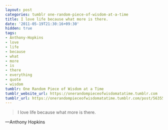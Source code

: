 ```yaml
---
layout: post
categories: tumblr one-random-piece-of-wisdom-at-a-time
title: I love life because what more is there.
date: '2011-05-19T21:30:16+09:30'
hidden: true
tags:
- Anthony-Hopkins
- love
- life
- because
- what
- more
- is
- there
- everything
- quote
- wisdom
tumblr: One Random Piece of Wisdom at a Time
tumblr_website_url: https://onerandompieceofwisdomatatime.tumblr.com
tumblr_url: https://onerandompieceofwisdomatatime.tumblr.com/post/5635578304/i-love-life-because-what-more-is-there
---
```

> I love life because what more is there.

—Anthony Hopkins&nbsp;
